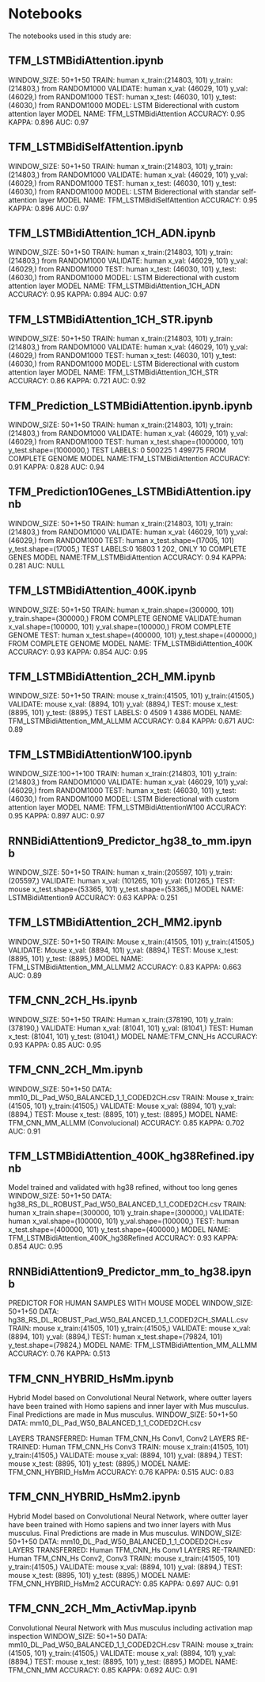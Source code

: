 # Notebooks

The notebooks used in this study are:

## TFM_LSTMBidiAttention.ipynb

WINDOW_SIZE: 50+1+50
TRAIN: human x_train:(214803, 101) y_train:(214803,) from RANDOM1000
VALIDATE: human x_val: (46029, 101) y_val: (46029,) from RANDOM1000
TEST: human x_test: (46030, 101) y_test: (46030,) from RANDOM1000
MODEL: LSTM Biderectional with custom attention layer
MODEL NAME: TFM_LSTMBidiAttention
ACCURACY: 0.95
KAPPA: 0.896
AUC: 0.97

## TFM_LSTMBidiSelfAttention.ipynb

WINDOW_SIZE: 50+1+50
TRAIN: human x_train:(214803, 101) y_train:(214803,) from RANDOM1000
VALIDATE: human x_val: (46029, 101) y_val: (46029,) from RANDOM1000
TEST: human x_test: (46030, 101) y_test: (46030,) from RANDOM1000
MODEL: LSTM Biderectional with standar self-attention layer
MODEL NAME: TFM_LSTMBidiSelfAttention
ACCURACY: 0.95
KAPPA: 0.896
AUC: 0.97

## TFM_LSTMBidiAttention_1CH_ADN.ipynb

WINDOW_SIZE: 50+1+50
TRAIN: human x_train:(214803, 101) y_train:(214803,) from RANDOM1000
VALIDATE: human x_val: (46029, 101) y_val: (46029,) from RANDOM1000
TEST: human x_test: (46030, 101) y_test: (46030,) from RANDOM1000
MODEL: LSTM Biderectional with custom attention layer
MODEL NAME: TFM_LSTMBidiAttention_1CH_ADN
ACCURACY: 0.95
KAPPA: 0.894
AUC: 0.97

## TFM_LSTMBidiAttention_1CH_STR.ipynb

WINDOW_SIZE: 50+1+50
TRAIN: human x_train:(214803, 101) y_train:(214803,) from RANDOM1000
VALIDATE: human x_val: (46029, 101) y_val: (46029,) from RANDOM1000
TEST: human x_test: (46030, 101) y_test: (46030,) from RANDOM1000
MODEL: LSTM Biderectional with custom attention layer
MODEL NAME: TFM_LSTMBidiAttention_1CH_STR
ACCURACY: 0.86
KAPPA: 0.721
AUC: 0.92

## TFM_Prediction_LSTMBidiAttention.ipynb.ipynb

WINDOW_SIZE: 50+1+50
TRAIN: human x_train:(214803, 101) y_train:(214803,) from RANDOM1000
VALIDATE: human x_val: (46029, 101) y_val: (46029,) from RANDOM1000
TEST: human x_test.shape=(1000000, 101) y_test.shape=(1000000,) TEST LABELS: 0 500225 1  499775  FROM COMPLETE GENOME
MODEL NAME:TFM_LSTMBidiAttention
ACCURACY: 0.91
KAPPA: 0.828
AUC: 0.94

## TFM_Prediction10Genes_LSTMBidiAttention.ipynb

WINDOW_SIZE: 50+1+50
TRAIN: human x_train:(214803, 101) y_train:(214803,) from RANDOM1000
VALIDATE: human x_val: (46029, 101) y_val: (46029,) from RANDOM1000
TEST: human x_test.shape=(17005, 101) y_test.shape=(17005,) TEST LABELS:0 16803 1 202, ONLY 10 COMPLETE GENES
MODEL NAME:TFM_LSTMBidiAttention
ACCURACY: 0.94
KAPPA: 0.281
AUC: NULL

## TFM_LSTMBidiAttention_400K.ipynb

WINDOW_SIZE: 50+1+50
TRAIN: human x_train.shape=(300000, 101) y_train.shape=(300000,) FROM COMPLETE GENOME
VALIDATE:human x_val.shape=(100000, 101) y_val.shape=(100000,) FROM COMPLETE GENOME
TEST: human x_test.shape=(400000, 101) y_test.shape=(400000,) FROM COMPLETE GENOME
MODEL NAME: TFM_LSTMBidiAttention_400K
ACCURACY: 0.93
KAPPA: 0.854
AUC: 0.95

## TFM_LSTMBidiAttention_2CH_MM.ipynb

WINDOW_SIZE: 50+1+50
TRAIN: mouse x_train:(41505, 101) y_train:(41505,)
VALIDATE: mouse x_val: (8894, 101) y_val: (8894,)
TEST: mouse x_test: (8895, 101) y_test: (8895,) TEST LABELS: 0 4509 1  4386
MODEL NAME: TFM_LSTMBidiAttention_MM_ALLMM
ACCURACY: 0.84
KAPPA: 0.671
AUC: 0.89

## TFM_LSTMBidiAttentionW100.ipynb 

WINDOW_SIZE:100+1+100
TRAIN: human x_train:(214803, 101) y_train:(214803,) from RANDOM1000
VALIDATE: human x_val: (46029, 101) y_val: (46029,) from RANDOM1000
TEST: human x_test: (46030, 101) y_test: (46030,) from RANDOM1000
MODEL: LSTM Biderectional with custom attention layer
MODEL NAME: TFM_LSTMBidiAttentionW100
ACCURACY: 0.95
KAPPA: 0.897
AUC: 0.97


## RNNBidiAttention9_Predictor_hg38_to_mm.ipynb

WINDOW_SIZE: 50+1+50
TRAIN: human x_train:(205597, 101) y_train:(205597,)
VALIDATE: human x_val: (101265, 101) y_val: (101265,)
TEST: mouse x_test.shape=(53365, 101) y_test.shape=(53365,)
MODEL NAME: LSTMBidiAttention9
ACCURACY: 0.63
KAPPA: 0.251


## TFM_LSTMBidiAttention_2CH_MM2.ipynb

WINDOW_SIZE: 50+1+50
TRAIN:  Mouse x_train:(41505, 101) y_train:(41505,)
VALIDATE: Mouse x_val: (8894, 101) y_val: (8894,)
TEST: Mouse x_test: (8895, 101) y_test: (8895,)
MODEL NAME: TFM_LSTMBidiAttention_MM_ALLMM2
ACCURACY: 0.83
KAPPA: 0.663
AUC: 0.89

## TFM_CNN_2CH_Hs.ipynb

WINDOW_SIZE: 50+1+50
TRAIN: Human x_train:(378190, 101) y_train:(378190,)
VALIDATE: Human x_val: (81041, 101) y_val: (81041,)
TEST: Human x_test: (81041, 101) y_test: (81041,)
MODEL NAME:TFM_CNN_Hs
ACCURACY: 0.93
KAPPA: 0.85
AUC: 0.95

## TFM_CNN_2CH_Mm.ipynb

WINDOW_SIZE: 50+1+50
DATA: mm10_DL_Pad_W50_BALANCED_1_1_CODED2CH.csv
TRAIN: Mouse x_train:(41505, 101) y_train:(41505,)
VALIDATE: Mouse x_val: (8894, 101) y_val: (8894,)
TEST: Mouse x_test: (8895, 101) y_test: (8895,)
MODEL NAME: TFM_CNN_MM_ALLMM (Convolucional)
ACCURACY: 0.85
KAPPA: 0.702
AUC: 0.91


## TFM_LSTMBidiAttention_400K_hg38Refined.ipynb

Model trained and validated with hg38 refined, without too long genes
WINDOW_SIZE: 50+1+50
DATA: hg38_RS_DL_ROBUST_Pad_W50_BALANCED_1_1_CODED2CH.csv 
TRAIN: human x_train.shape=(300000, 101) y_train.shape=(300000,)
VALIDATE: human x_val.shape=(100000, 101) y_val.shape=(100000,)
TEST: human x_test.shape=(400000, 101) y_test.shape=(400000,)
MODEL NAME: TFM_LSTMBidiAttention_400K_hg38Refined
ACCURACY: 0.93
KAPPA: 0.854
AUC: 0.95

## RNNBidiAttention9_Predictor_mm_to_hg38.ipynb

PREDICTOR FOR HUMAN SAMPLES WITH MOUSE MODEL
WINDOW_SIZE: 50+1+50
DATA: hg38_RS_DL_ROBUST_Pad_W50_BALANCED_1_1_CODED2CH_SMALL.csv
TRAIN: mouse x_train:(41505, 101) y_train:(41505,)
VALIDATE: mouse x_val: (8894, 101) y_val: (8894,)
TEST: human x_test.shape=(79824, 101) y_test.shape=(79824,)
MODEL NAME: TFM_LSTMBidiAttention_MM_ALLMM
ACCURACY: 0.76
KAPPA: 0.513



## TFM_CNN_HYBRID_HsMm.ipynb

Hybrid Model based on Convolutional Neural Network, where outter layers have been trained with Homo sapiens and inner layer with Mus musculus. Final Predictions are made in Mus musculus.
WINDOW_SIZE: 50+1+50
DATA: mm10_DL_Pad_W50_BALANCED_1_1_CODED2CH.csv

LAYERS TRANSFERRED: Human TFM_CNN_Hs Conv1, Conv2
LAYERS RE-TRAINED:  Human TFM_CNN_Hs Conv3
TRAIN: mouse x_train:(41505, 101) y_train:(41505,)
VALIDATE:  mouse x_val: (8894, 101) y_val: (8894,)
TEST:  mouse x_test: (8895, 101) y_test: (8895,)
MODEL NAME: TFM_CNN_HYBRID_HsMm
ACCURACY: 0.76
KAPPA: 0.515
AUC: 0.83


## TFM_CNN_HYBRID_HsMm2.ipynb

Hybrid Model based on Convolutional Neural Network, where outter layer have been trained with Homo sapiens and two inner layers with Mus musculus. Final Predictions are made in Mus musculus.
WINDOW_SIZE: 50+1+50
DATA: mm10_DL_Pad_W50_BALANCED_1_1_CODED2CH.csv
LAYERS TRANSFERRED: Human TFM_CNN_Hs Conv1
LAYERS RE-TRAINED:  Human TFM_CNN_Hs Conv2, Conv3
TRAIN: mouse x_train:(41505, 101) y_train:(41505,)
VALIDATE:  mouse x_val: (8894, 101) y_val: (8894,)
TEST:  mouse x_test: (8895, 101) y_test: (8895,)
MODEL NAME: TFM_CNN_HYBRID_HsMm2
ACCURACY: 0.85
KAPPA: 0.697
AUC: 0.91

## TFM_CNN_2CH_Mm_ActivMap.ipynb

Convolutional Neural Network with Mus musculus including activation map inspection
WINDOW_SIZE: 50+1+50
DATA: mm10_DL_Pad_W50_BALANCED_1_1_CODED2CH.csv
TRAIN: mouse x_train:(41505, 101) y_train:(41505,)
VALIDATE:  mouse x_val: (8894, 101) y_val: (8894,)
TEST:  mouse x_test: (8895, 101) y_test: (8895,)
MODEL NAME: TFM_CNN_MM
ACCURACY: 0.85
KAPPA: 0.692
AUC: 0.91